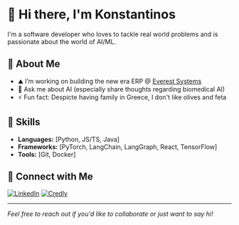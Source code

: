 # 👋 Hi there, I'm Konstantinos

I'm a software developer who loves to tackle real world problems and is passionate about the world of AI/ML.

## 🚀 About Me

- ⛰️ I’m working on building the new era ERP @ [Everest Systems](https://www.everest-systems.com/)
- 💬 Ask me about AI (especially share thoughts regarding biomedical AI)
- ⚡ Fun fact: Despicte having family in Greece, I don't like olives and feta 

## 🔧 Skills

- **Languages:** [Python, JS/TS, Java]
- **Frameworks:** [PyTorch, LangChain, LangGraph, React, TensorFlow]
- **Tools:** [Git, Docker]

## 🔗 Connect with Me

[![LinkedIn](https://img.shields.io/badge/-LinkedIn-0e76a8?style=flat&logo=Linkedin&logoColor=white)](https://www.linkedin.com/in/k-papa/)
[![Credly](https://img.shields.io/badge/Credly-Credly?style=flat&logo=Credly&logoColor=white&labelColor=orange&color=orange)](https://www.credly.com/users/konsti_papa)

---

*Feel free to reach out if you'd like to collaborate or just want to say hi!*

